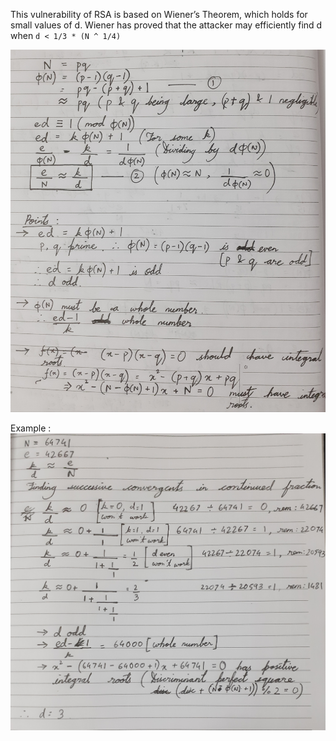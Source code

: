 This vulnerability of RSA is based on Wiener’s Theorem, which holds for small values of d. Wiener has proved that the attacker may efficiently find d when `d < 1/3 * (N ^ 1/4)`

![qwerty](./theory.jpg)

Example : 
![](./problem.jpg)
